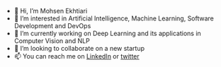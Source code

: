 - 👋 Hi, I’m Mohsen Ekhtiari
- 👀 I’m interested in Artificial Intelligence, Machine Learning, Software Development and DevOps
- 🔨 I’m currently working on Deep Learning and its applications in Computer Vision and NLP
- 💞️ I’m looking to collaborate on a new startup
- 📫 You can reach me on [LinkedIn](https://www.linkedin.com/in/mohsenekhtiari/) or [twitter](https://twitter.com/MohsenEkhtiari)

<!---
mekhtiari/mekhtiari is a ✨ special ✨ repository because its `README.md` (this file) appears on your GitHub profile.
You can click the Preview link to take a look at your changes.
--->
